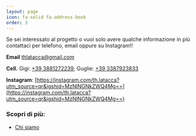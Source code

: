 ```yaml
---
layout: page
icon: fa-solid fa-address-book
order: 3
---
```


Se sei interessato al progetto o vuoi solo avere qualche informazione in più contattaci per telefono, email oppure su Instagram!!

<i class="fa-solid fa-envelope"></i> **Email**  [thlatacca@gmail.com](mailto:thlatacca@gmail.com)

<i class="fa-solid fa-phone"></i> **Cell.** Gigi:  <a href="tel:+393881272239">+39 3881272239</a>;  Guglie: <a href="tel:+393387923833">+39 3387923833</a> 

<i class="fa-brands fa-instagram"></i> **Instagram**:  [https://instagram.com/th.latacca?utm_source=qr&igshid=MzNlNGNkZWQ4Mg==](https://instagram.com/th.latacca?utm_source=qr&igshid=MzNlNGNkZWQ4Mg==)

### Scopri di più:
- [Chi siamo](/chi-siamo/)